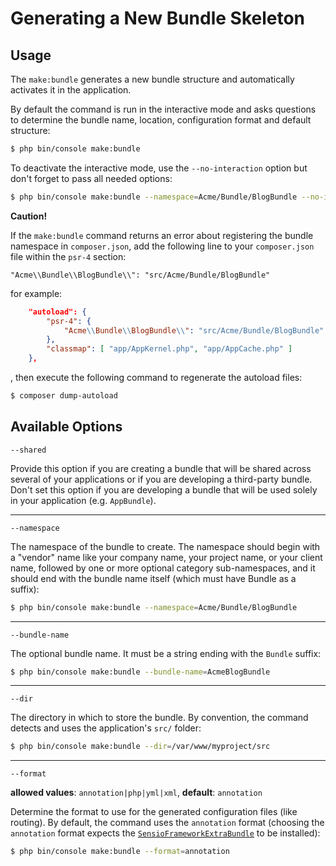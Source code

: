 Generating a New Bundle Skeleton
================================

## Usage

The `make:bundle` generates a new bundle structure and automatically
activates it in the application.

By default the command is run in the interactive mode and asks questions to
determine the bundle name, location, configuration format and default
structure:

```bash
$ php bin/console make:bundle
```

To deactivate the interactive mode, use the `--no-interaction` option but don't
forget to pass all needed options:

```bash
$ php bin/console make:bundle --namespace=Acme/Bundle/BlogBundle --no-interaction
```

**Caution!**

If the `make:bundle` command returns an error about registering the
bundle namespace in `composer.json`, add the following line to your
`composer.json` file within the `psr-4` section:

`"Acme\\Bundle\\BlogBundle\\": "src/Acme/Bundle/BlogBundle"`

for example:
```json
    "autoload": {
        "psr-4": {
            "Acme\\Bundle\\BlogBundle\\": "src/Acme/Bundle/BlogBundle"
        },
        "classmap": [ "app/AppKernel.php", "app/AppCache.php" ]
    },
```
, then execute the following command to regenerate the autoload files:

```bash
$ composer dump-autoload
```

## Available Options

`--shared`

Provide this option if you are creating a bundle that will be shared across
several of your applications or if you are developing a third-party bundle.
Don't set this option if you are developing a bundle that will be used
solely in your application (e.g. `AppBundle`).

----
`--namespace`

The namespace of the bundle to create. The namespace should begin with
a "vendor" name like your company name, your project name, or your client
name, followed by one or more optional category sub-namespaces, and it
should end with the bundle name itself (which must have Bundle as a suffix):

```bash
$ php bin/console make:bundle --namespace=Acme/Bundle/BlogBundle
```

----
`--bundle-name`

The optional bundle name. It must be a string ending with the `Bundle`
suffix:

```bash
$ php bin/console make:bundle --bundle-name=AcmeBlogBundle
```

----
`--dir`

The directory in which to store the bundle. By convention, the command
detects and uses the application's `src/` folder:

```bash
$ php bin/console make:bundle --dir=/var/www/myproject/src
```

----
`--format`

**allowed values**: `annotation|php|yml|xml`, **default**: `annotation`

Determine the format to use for the generated configuration files (like
routing). By default, the command uses the `annotation` format (choosing
the `annotation` format expects the [`SensioFrameworkExtraBundle`](http://symfony.com/doc/master/bundles/SensioFrameworkExtraBundle/index.html)
to be installed):

```bash
$ php bin/console make:bundle --format=annotation
```
